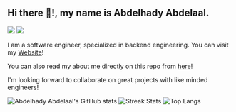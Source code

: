 ## Hi there 👋!, my name is Abdelhady Abdelaal.

[![](https://img.shields.io/badge/-@abdelhady%20abdelaal-%23181717?style=flat-square&logo=github)](https://github.com/abdelhady-abdelaal)
[![](https://img.shields.io/badge/Abdelhady%20Abdelaal-blue?style=flat-square&logo=Linkedin&logoColor=white&link=https://www.linkedin.com/in/abdelhady-abdelaal/)](https://www.linkedin.com/in/abdelhady-abdelaal/)

I am a software engineer, specialized in backend engineering.
You can visit my [Website](https://abdelhady-abdelaal.me)!

You can also read my about me directly on this repo from [here](/ABOUT_ME.MD)!

I'm looking forward to collaborate on great projects with like minded engineers!

![Abdelhady Abdelaal's GitHub stats](https://github-readme-stats.vercel.app/api?username=abdelhady-abdelaal&show_icons=true&theme=dracula&rank_icon=github)
![Streak Stats](https://streak-stats.demolab.com?user=abdelhady-abdelaal&locale=en&mode=daily&theme=dracula&hide_border=false&border_radius=5)
![Top Langs](https://github-readme-stats.vercel.app/api/top-langs/?username=abdelhady-abdelaal&layout=compact&theme=dracula)
